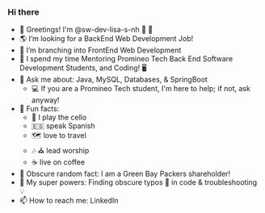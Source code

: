 ### Hi there 

- 👋 Greetings! I'm @sw-dev-lisa-s-nh 🌳 🌲
- 🌎 I’m looking for a BackEnd Web Development Job!  
- 🌳 I’m branching into FrontEnd Web Development
- 🏫 I spend my time Mentoring Promineo Tech Back End Software Development Students, and Coding! 🖥️
- 💬 Ask me about:  Java, MySQL, Databases, & SpringBoot  
    - 💻  If you are a Promineo Tech student, I'm here to help; if not, ask anyway!
- 🎹 Fun facts: 
    - 🎵 I play the cello
    - :es: speak Spanish  
    - 🗺️ love to travel          
    - 🎶 ⛪ lead worship 
    - :coffee: live on coffee  
- 🏈 Obscure random fact:  I am a Green Bay Packers shareholder!
- 🌟 My super powers:  Finding obscure typos 👀 in code & troubleshooting 💡
- 📫 How to reach me:  LinkedIn

